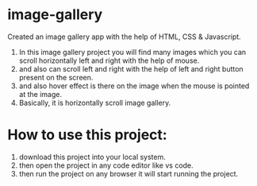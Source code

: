 # image-gallery
Created an image gallery app with the help of HTML, CSS & Javascript.

1. In this image gallery project you will find many images which you can scroll horizontally left and right with the help of mouse.
2. and also can scroll left and right with the help of left and right button present on the screen.
3. and also hover effect is there on the image when the mouse is pointed at the image.
4. Basically, it is horizontally scroll image gallery.

# How to use this project:

1. download this project into your local system.
2. then open the project in any code editor like vs code.
3. then run the project on any browser it will start running the project.
